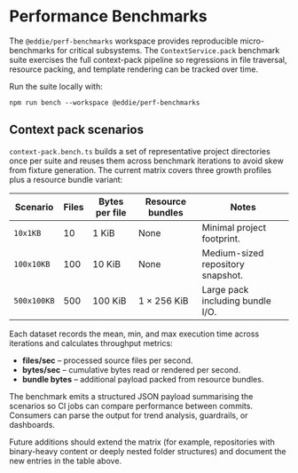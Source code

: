 # Performance Benchmarks

The `@eddie/perf-benchmarks` workspace provides reproducible micro-benchmarks
for critical subsystems. The `ContextService.pack` benchmark suite exercises the
full context-pack pipeline so regressions in file traversal, resource packing,
and template rendering can be tracked over time.

Run the suite locally with:

```
npm run bench --workspace @eddie/perf-benchmarks
```

## Context pack scenarios

`context-pack.bench.ts` builds a set of representative project directories once
per suite and reuses them across benchmark iterations to avoid skew from fixture
generation. The current matrix covers three growth profiles plus a resource
bundle variant:

| Scenario       | Files | Bytes per file | Resource bundles | Notes                              |
| -------------- | ----- | -------------- | ---------------- | ---------------------------------- |
| `10x1KB`       | 10    | 1 KiB          | None             | Minimal project footprint.         |
| `100x10KB`     | 100   | 10 KiB         | None             | Medium-sized repository snapshot.  |
| `500x100KB`    | 500   | 100 KiB        | 1 × 256 KiB      | Large pack including bundle I/O.   |

Each dataset records the mean, min, and max execution time across iterations
and calculates throughput metrics:

- **files/sec** – processed source files per second.
- **bytes/sec** – cumulative bytes read or rendered per second.
- **bundle bytes** – additional payload packed from resource bundles.

The benchmark emits a structured JSON payload summarising the scenarios so CI
jobs can compare performance between commits. Consumers can parse the output for
trend analysis, guardrails, or dashboards.

Future additions should extend the matrix (for example, repositories with
binary-heavy content or deeply nested folder structures) and document the new
entries in the table above.
